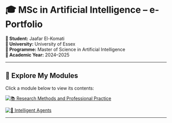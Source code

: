 # 🎓 MSc in Artificial Intelligence – e-Portfolio

**👤 Student:** Jaafar El-Komati  
**🏫 University:** University of Essex  
**📘 Programme:** Master of Science in Artificial Intelligence  
**📅 Academic Year:** 2024–2025  

---

## 📂 Explore My Modules

Click a module below to view its contents:

[![📚 Research Methods and Professional Practice](https://img.shields.io/badge/📚_Research_Methods-blue?style=for-the-badge)](./Research-Methods-and-Professional-Practice/)

[![🤖 Intelligent Agents](https://img.shields.io/badge/🤖_Intelligent_Agents-green?style=for-the-badge)](./Intelligent-Agents/)

---
